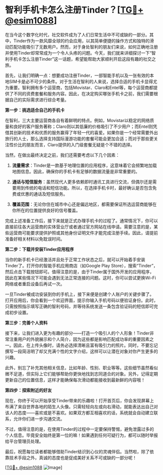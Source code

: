 # 智利手机卡怎么注册Tinder？[[TG💪+ @esim1088](https://t.me/s/esim1088)]

在当今这个数字化时代，社交软件成为了人们日常生活中不可或缺的一部分。其中，Tinder作为一款风靡全球的约会应用，以其简单便捷的操作方式和独特的滑动匹配功能吸引了无数用户。然而，对于身处智利的朋友们来说，如何正确地注册并使用Tinder却常常成为一个令人头疼的问题。今天，我们就来详细探讨一下“智利手机卡怎么注册Tinder”这一话题，希望能帮助大家顺利开启这段有趣的社交之旅。

首先，让我们明确一点：想要成功注册Tinder，一部智能手机以及一张有效的本地SIM卡是必不可少的条件。对于生活在智利的人来说，选择合适的手机卡显得尤为重要。智利拥有多个运营商，包括Movistar、Claro和Entel等，每个运营商都提供了不同的资费套餐和服务内容。因此，在决定购买哪张手机卡之前，我们需要根据自己的实际需求进行综合考量。

**第一步：挑选适合自己的手机卡**

在智利，三大主要运营商各自有着鲜明的特点。例如，Movistar以稳定的网络质量和良好的客户服务著称；Claro则以其低廉的价格吸引了不少用户；而Entel则凭借其创新的技术和优质的服务赢得了年轻一代的喜爱。如果你是一个经常需要外出旅行的人士，那么选择支持国际漫游功能的套餐可能会更加合适；而对于那些更关注性价比的朋友而言，Claro提供的入门级套餐无疑是个不错的选择。

当然，在做出最终决定之前，我们还需要考虑以下几个因素：

1. **流量需求**：Tinder是一款基于地理位置的应用程序，这意味着它会频繁地加载地图信息。因此，确保你的手机卡有足够的数据流量是非常重要的。
   
2. **通话与短信服务**：虽然现代人更多依赖即时通讯工具进行交流，但偶尔还是需要用到传统的电话和短信功能。所以，在选择手机卡时，最好确认是否包含免费或优惠的通话及短信服务。

3. **覆盖范围**：无论你住在城市中心还是偏远地区，都需要保证所选运营商能够在你所在的位置提供良好的信号覆盖。

完成上述准备工作后，接下来就是正式办理手机卡的过程了。通常情况下，你可以直接前往各大运营商的实体营业厅或者通过官方网站在线申请。需要注意的是，某些运营商可能要求提供护照或其他身份证明文件才能完成注册手续。因此，请提前准备好相关材料以免耽误时间。

**第二步：下载并安装Tinder应用程序**

当你的新手机卡已经激活并且处于正常工作状态之后，就可以开始着手安装Tinder了。打开你的智能手机应用商店（如Google Play Store），搜索“Tinder”，然后点击下载按钮即可。值得注意的是，由于Tinder属于国外开发的应用程序，因此在某些情况下可能会遇到无法正常连接的问题。这时，你可以尝试更换Wi-Fi网络或者重启设备后再试一次。

一旦Tinder被成功安装到你的手机上，接下来便是创建个人账户的关键步骤了。打开应用后，你会看到一个欢迎界面，提示你输入手机号码以便验证身份。此时，只需按照指示填写正确的智利号码，并等待系统发送一条包含验证码的短信即可完成初步设置。

**第三步：完善个人资料**

接下来，让我们进入更为有趣的部分——打造一个吸引人的个人形象！Tinder非常注重用户的外貌展示和个人简介，因为这些都是影响匹配成功率的重要因素之一。因此，在上传头像时，请务必选择清晰且富有吸引力的照片。同时，不要忘记撰写一段简洁明了却又充满个性的文字介绍，这样可以让潜在对象对你产生更多的兴趣。

此外，别忘了补充其他相关信息，比如年龄、性别、职业等等。这些细节虽然看似微不足道，但实际上它们能够帮助你更快地找到志同道合的对象。另外，记得定期更新自己的位置信息，这样才能确保每次滑动都能接收到最新鲜的内容哦！

**第四步：探索附近的好友**

现在，你终于可以开始享受Tinder带来的乐趣啦！打开首页后，你会发现屏幕上布满了来自世界各地的陌生人头像。只需轻轻向左或向右滑动，就能表达出自己对该人的态度——喜欢或是不喜欢。如果双方都互相喜欢的话，系统就会自动建立联系，允许你们进一步沟通交流。

不过，值得注意的是，在使用Tinder的过程中一定要保持警惕，避免泄露过多的个人信息。毕竟安全始终是第一位的嘛！如果遇到任何可疑行为，都可以随时举报给平台管理员处理。

最后，祝愿每位读者都能够借助Tinder结识到心仪的灵魂伴侣。当然啦，除了依靠技术手段之外，真诚的态度也是促成美好关系不可或缺的一部分呢！

[[TG💪+ @esim1088](https://t.me/s/esim1088) ![Image](https://i.postimg.cc/4NQfJmqS/Snipaste-2025-05-13-00-14-12.png)]